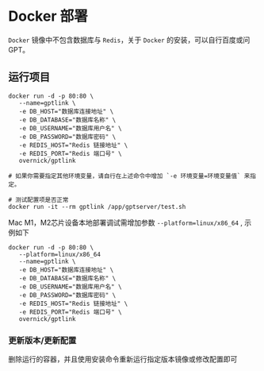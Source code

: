 # Docker 部署

`Docker` 镜像中不包含数据库与 `Redis`，关于 `Docker` 的安装，可以自行百度或问 GPT。

## 运行项目

```shell
docker run -d -p 80:80 \
   --name=gptlink \
   -e DB_HOST="数据库连接地址" \
   -e DB_DATABASE="数据库名称" \
   -e DB_USERNAME="数据库用户名" \
   -e DB_PASSWORD="数据库密码" \
   -e REDIS_HOST="Redis 链接地址" \
   -e REDIS_PORT="Redis 端口号" \
   overnick/gptlink

# 如果你需要指定其他环境变量，请自行在上述命令中增加 `-e 环境变量=环境变量值` 来指定。

# 测试配置项是否正常
docker run -it --rm gptlink /app/gptserver/test.sh

```
Mac M1，M2芯片设备本地部署调试需增加参数 `--platform=linux/x86_64` , 示例如下

```shell
docker run -d -p 80:80 \
   --platform=linux/x86_64
   --name=gptlink \
   -e DB_HOST="数据库连接地址" \
   -e DB_DATABASE="数据库名称" \
   -e DB_USERNAME="数据库用户名" \
   -e DB_PASSWORD="数据库密码" \
   -e REDIS_HOST="Redis 链接地址" \
   -e REDIS_PORT="Redis 端口号" \
   overnick/gptlink
```

### 更新版本/更新配置

删除运行的容器，并且使用安装命令重新运行指定版本镜像或修改配置即可
